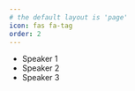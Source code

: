 ```yaml
---
# the default layout is 'page'
icon: fas fa-tag
order: 2
---
```


* Speaker 1
* Speaker 2
* Speaker 3
